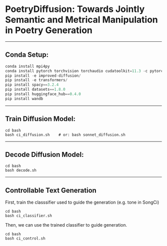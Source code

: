 # PoetryDiffusion: Towards Jointly Semantic and Metrical Manipulation in Poetry Generation

-----------------------------------------------------
## Conda Setup:
```python 
conda install mpi4py
conda install pytorch torchvision torchaudio cudatoolkit=11.3 -c pytorch
pip install -e improved-diffusion/ 
pip install -e transformers/
pip install spacy==3.2.4
pip install datasets==1.8.0 
pip install huggingface_hub==0.4.0 
pip install wandb
```

-----------------------------------------------------
## Train Diffusion Model:

```
cd bash
bash ci_diffusion.sh	# or: bash sonnet_diffusion.sh
```


-------------------
## Decode Diffusion Model:
```
cd bash
bash decode.sh
```


-------------------
## Controllable Text Generation 
First, train the classsifier used to guide the generation (e.g. tone in SongCi) 

```
cd bash
bash ci_classifier.sh
```

Then, we can use the trained classifier to guide generation. 

```
cd bash
bash ci_control.sh
```



